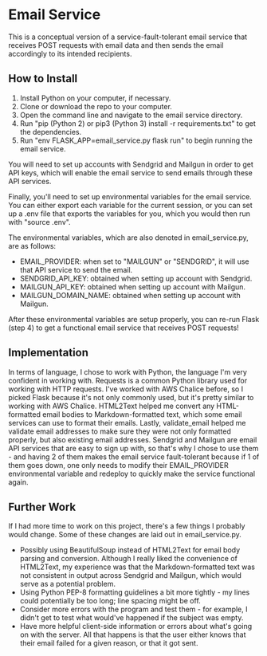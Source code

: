 # Email Service

This is a conceptual version of a service-fault-tolerant email service that receives POST requests with email data and then sends the email accordingly to its intended recipients.

## How to Install
1) Install Python on your computer, if necessary.
2) Clone or download the repo to your computer.
3) Open the command line and navigate to the email service directory.
3) Run "pip (Python 2) or pip3 (Python 3) install -r requirements.txt" to get the dependencies.
4) Run "env FLASK_APP=email_service.py flask run" to begin running the email service.

You will need to set up accounts with Sendgrid and Mailgun in order to get API keys, which will enable the email service to send emails through these API services.

Finally, you'll need to set up environmental variables for the email service. You can either export each variable for the current session, or you can set up a .env file that exports the variables for you, which you would then run with "source .env".

The environmental variables, which are also denoted in email_service.py, are as follows:
- EMAIL_PROVIDER: when set to "MAILGUN" or "SENDGRID", it will use that API service to send the email.
- SENDGRID_API_KEY: obtained when setting up account with Sendgrid.
- MAILGUN_API_KEY: obtained when setting up account with Mailgun.
- MAILGUN_DOMAIN_NAME: obtained when setting up account with Mailgun.

After these environmental variables are setup properly, you can re-run Flask (step 4) to get a functional email service that receives POST requests!

## Implementation
In terms of language, I chose to work with Python, the language I'm very confident in working with. Requests is a common Python library used for working with HTTP requests. I've worked with AWS Chalice before, so I picked Flask because it's not only commonly used, but it's pretty similar to working with AWS Chalice. HTML2Text helped me convert any HTML-formatted email bodies to Markdown-formatted text, which some email services can use to format their emails. Lastly, validate_email helped me validate email addresses to make sure they were not only formatted properly, but also existing email addresses. Sendgrid and Mailgun are email API services that are easy to sign up with, so that's why I chose to use them - and having 2 of them makes the email service fault-tolerant because if 1 of them goes down, one only needs to modify their EMAIL_PROVIDER environmental variable and redeploy to quickly make the service functional again.

## Further Work
If I had more time to work on this project, there's a few things I probably would change. Some of these changes are laid out in email_service.py.

- Possibly using BeautifulSoup instead of HTML2Text for email body parsing and conversion. Although I really liked the convenience of HTML2Text, my experience was that the Markdown-formatted text was not consistent in output across Sendgrid and Mailgun, which would serve as a potential problem.
- Using Python PEP-8 formatting guidelines a bit more tightly - my lines could potentially be too long; line spacing might be off.
- Consider more errors with the program and test them - for example, I didn't get to test what would've happened if the subject was empty.
- Have more helpful client-side information or errors about what's going on with the server. All that happens is that the user either knows that their email failed for a given reason, or that it got sent.
